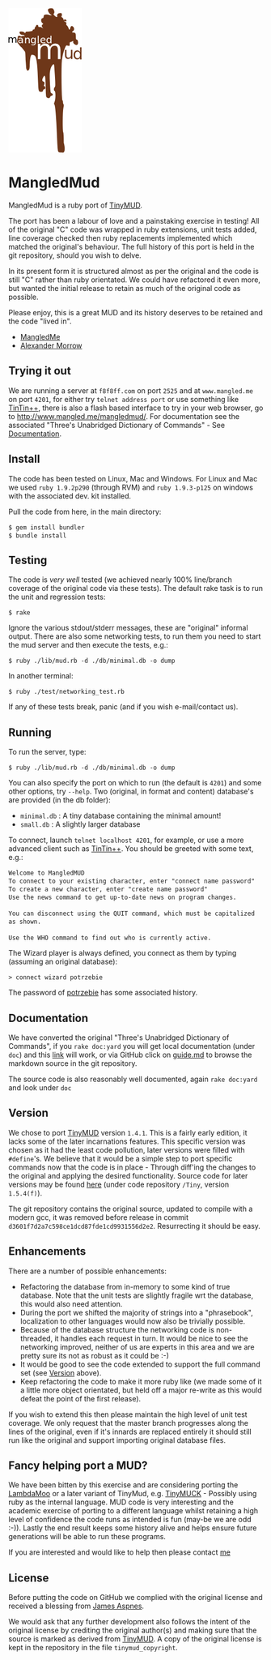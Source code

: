 <img src="./mud.png" alt="MangledMud"/>

MangledMud
==========

MangledMud is a ruby port of [TinyMUD](https://en.wikipedia.org/wiki/TinyMUD).

The port has been a labour of love and a painstaking exercise in testing! All of the original "C" code was wrapped in ruby extensions,
unit tests added, line coverage checked then ruby replacements implemented which matched the original's behaviour.
The full history of this port is held in the git repository, should you wish to delve.

In its present form it is structured almost as per the original and the code is still "C" rather than ruby orientated. We
could have refactored it even more, but wanted the initial release to retain as much of the original code as possible.

Please enjoy, this is a great MUD and its history deserves to be retained and the code "lived in".

- [MangledMe](http://www.google.com/recaptcha/mailhide/d?k=01vdgNNADQlgrqj5lMuKLpag==&c=dLzYSFd6PdPBc5paL9eJKJ62wOQODVZwCaNzqvMcxyI=)
- [Alexander Morrow](http://www.google.com/recaptcha/mailhide/d?k=01n0PN-HG6h4hK6mVdmLzv9w==&c=kkuhcc5Ozzpy45FXpOqvJQ)

Trying it out
-------------

We are running a server at `f8f8ff.com` on port `2525` and at `www.mangled.me` on port `4201`, for either try `telnet address port` or use something like [TinTin++](http://tintin.sourceforge.net/index.php), there is also a flash based interface to try in your web browser, go to http://www.mangled.me/mangledmud/. For documentation see the associated "Three's Unabridged Dictionary of Commands" - See [Documentation](#Documentation).

Install
-------

The code has been tested on Linux, Mac and Windows. For Linux and Mac we used `ruby 1.9.2p290` (through RVM) and `ruby 1.9.3-p125`
on windows with the associated dev. kit installed.

Pull the code from here, in the main directory:

    $ gem install bundler
    $ bundle install

Testing
-------

The code is *very well* tested (we achieved nearly 100% line/branch coverage of the original code via these tests).
The default rake task is to run the unit and regression tests:

    $ rake

Ignore the various stdout/stderr messages, these are "original" informal output. There are also some networking tests, to run them you need to
start the mud server and then execute the tests, e.g.:

    $ ruby ./lib/mud.rb -d ./db/minimal.db -o dump

In another terminal:

    $ ruby ./test/networking_test.rb

If any of these tests break, panic (and if you wish e-mail/contact us).

Running
-------

To run the server, type:

    $ ruby ./lib/mud.rb -d ./db/minimal.db -o dump

You can also specify the port on which to run (the default is `4201`) and some other options, try `--help`. Two (original, in format and content) database's are provided (in the db folder):

* `minimal.db` : A tiny database containing the minimal amount!
* `small.db` : A slightly larger database

To connect, launch `telnet localhost 4201`, for example, or use a more advanced client such as [TinTin++](http://tintin.sourceforge.net/index.php). You should
be greeted with some text, e.g.:

    Welcome to MangledMUD
    To connect to your existing character, enter "connect name password"
    To create a new character, enter "create name password"
    Use the news command to get up-to-date news on program changes.

    You can disconnect using the QUIT command, which must be capitalized as shown.

    Use the WHO command to find out who is currently active.

The Wizard player is always defined, you connect as them by typing (assuming an original database):

    > connect wizard potrzebie

The password of [potrzebie](https://en.wikipedia.org/wiki/Potrzebie) has some associated history.

<a id="Documentation"/>Documentation
-----------------------

We have converted the original "Three's Unabridged Dictionary of Commands", if you `rake doc:yard` you will get local documentation (under `doc`) and this [link](./file.guide.html) will work, or via GitHub click on [guide.md](../guide.md) to browse the markdown source in the git repository.

The source code is also reasonably well documented, again `rake doc:yard` and look under `doc`

<a id="Version"/>Version
-------

We chose to port [TinyMUD](https://en.wikipedia.org/wiki/TinyMUD) version `1.4.1`. This is a fairly early edition, it lacks some of the later incarnations
features. This specific version was chosen as it had the least code pollution, later versions were filled with `#define`'s. We believe
that it would be a simple step to port specific commands now that the code is in place - Through diff'ing the changes to the original and applying
the desired functionality. Source code for later versions may be found [here](http://www.mudbytes.net/) (under code repository `/Tiny`, version `1.5.4(f)`).

The git repository contains the original source, updated to compile with a modern gcc, it was removed before release in commit `d3601f7d2a7c598ce1dcd87fde1cd9931556d2e2`. Resurrecting it should be easy.

Enhancements
------------

There are a number of possible enhancements:

* Refactoring the database from in-memory to some kind of true database. Note that the unit tests are slightly fragile wrt the database, this would also need attention.
* During the port we shifted the majority of strings into a "phrasebook", localization to other languages would now also be trivially possible.
* Because of the database structure the networking code is non-threaded, it handles each request in turn. It would be nice to see the networking improved,
neither of us are experts in this area and we are pretty sure its not as robust as it could be :-)
* It would be good to see the code extended to support the full command set (see [Version](#Version) above).
* Keep refactoring the code to make it more ruby like (we made some of it a little more object orientated, but held off a major re-write as this would defeat the point of the first release).

If you wish to extend this then please maintain the high level of unit test coverage. We only request that the master branch progresses along the lines
of the original, even if it's innards are replaced entirely it should still run like the original and support importing original database files.

Fancy helping port a MUD?
-------------------------

We have been bitten by this exercise and are considering porting the [LambdaMoo](https://en.wikipedia.org/wiki/LambdaMOO) or a later variant of TinyMud,
e.g. [TinyMUCK](https://en.wikipedia.org/wiki/TinyMUCK) - Possibly using ruby as the internal language. MUD code is very interesting and the academic
exercise of porting to a different language whilst retaining a high level of confidence the code runs as intended is fun (may-be we are odd :-)). Lastly
the end result keeps some history alive and helps ensure future generations will be able to run these programs.

If you are interested and would like to help then please contact [me](http://www.google.com/recaptcha/mailhide/d?k=01vdgNNADQlgrqj5lMuKLpag==&c=dLzYSFd6PdPBc5paL9eJKJ62wOQODVZwCaNzqvMcxyI=)

License
-------

Before putting the code on GitHub we complied with the original license and received a blessing from [James Aspnes](https://en.wikipedia.org/wiki/James_Aspnes).

We would ask that any further development also follows the intent of the original license by crediting the original author(s) and making sure that the source is marked as derived from [TinyMUD](https://en.wikipedia.org/wiki/TinyMUD). A copy of the original license is kept in the repository in the file `tinymud_copyright`.
